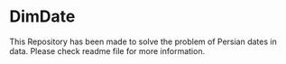 # DimDate
This Repository has been made to solve the problem of Persian dates in data. Please check readme file for more information.

